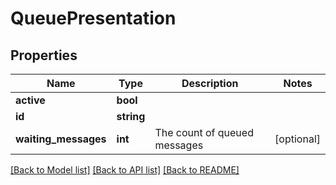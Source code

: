 # QueuePresentation

## Properties
Name | Type | Description | Notes
------------ | ------------- | ------------- | -------------
**active** | **bool** |  | 
**id** | **string** |  | 
**waiting_messages** | **int** | The count of queued messages | [optional] 

[[Back to Model list]](../README.md#documentation-for-models) [[Back to API list]](../README.md#documentation-for-api-endpoints) [[Back to README]](../README.md)


